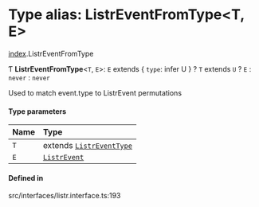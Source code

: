 # Type alias: ListrEventFromType<T, E\>

[index](../modules/index.md).ListrEventFromType

Ƭ **ListrEventFromType**<`T`, `E`\>: `E` extends { `type`: infer U  } ? `T` extends `U` ? `E` : `never` : `never`

Used to match event.type to ListrEvent permutations

#### Type parameters

| Name | Type |
| :------ | :------ |
| `T` | extends [`ListrEventType`](../enums/index.ListrEventType.md) |
| `E` | [`ListrEvent`](index.ListrEvent.md) |

#### Defined in

src/interfaces/listr.interface.ts:193
